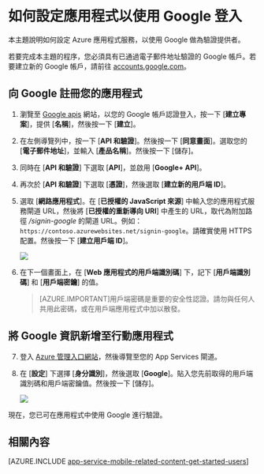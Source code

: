 <properties
	pageTitle="如何為您的應用程式服務應用程式設定 Google 驗證"
	description="了解如何為您的應用程式服務應用程式設定 Google 驗證。"
    services="app-service\mobile"
	documentationCenter=""
	authors="mattchenderson" 
	manager="dwrede"
	editor=""/>

<tags
	ms.service="app-service-mobile"
	ms.workload="mobile"
	ms.tgt_pltfrm="na"
	ms.devlang="multiple"
	ms.topic="article"
	ms.date="05/26/2015"
	ms.author="mahender"/>

# 如何設定應用程式以使用 Google 登入

本主題說明如何設定 Azure 應用程式服務，以使用 Google 做為驗證提供者。

若要完成本主題的程序，您必須具有已通過電子郵件地址驗證的 Google 帳戶。若要建立新的 Google 帳戶，請前往 <a href="http://go.microsoft.com/fwlink/p/?LinkId=268302" target="_blank">accounts.google.com</a>。

## <a name="register"> </a>向 Google 註冊您的應用程式

1. 瀏覽至 <a href="http://go.microsoft.com/fwlink/p/?LinkId=268303" target="_blank">Google apis</a> 網站，以您的 Google 帳戶認證登入，按一下 [**建立專案**]，提供 [**名稱**]，然後按一下 [**建立**]。

2. 在左側導覽列中，按一下 [**API 和驗證**]。然後按一下 [**同意畫面**]。選取您的 [**電子郵件地址**]，並輸入 [**產品名稱**]。然後按一下 [儲存]。

3. 同時在 [**API 和驗證**] 下選取 [**API**]，並啟用 [**Google+ API**]。

4. 再次於 [**API 和驗證**] 下選取 [**憑證**]，然後選取 [**建立新的用戶端 ID**]。

5. 選取 [**網路應用程式**]。在 [**已授權的 JavaScript 來源**] 中輸入您的應用程式服務閘道 URL，然後將 [**已授權的重新導向 URI**] 中產生的 URL，取代為附加路徑 _/signin-google_ 的閘道 URL。例如：`https://contoso.azurewebsites.net/signin-google`。請確實使用 HTTPS 配置。然後按一下 [**建立用戶端 ID**]。

     ![][0]

6. 在下一個畫面上，在 [**Web 應用程式的用戶端識別碼**] 下，記下 [**用戶端識別碼**] 和 [**用戶端密鑰**] 的值。

    > [AZURE.IMPORTANT]用戶端密碼是重要的安全性認證。請勿與任何人共用此密碼，或在用戶端應用程式中加以散發。


## <a name="secrets"> </a>將 Google 資訊新增至行動應用程式

7. 登入 [Azure 管理入口網站]，然後導覽至您的 App Services 閘道。

8. 在 [**設定**] 下選擇 [**身分識別**]，然後選取 [**Google**]。貼入您先前取得的用戶端識別碼和用戶端密鑰值。然後按一下 [儲存]。

     ![][1]


現在，您已可在應用程式中使用 Google 進行驗證。

## <a name="related-content"> </a>相關內容

[AZURE.INCLUDE [app-service-mobile-related-content-get-started-users](../../includes/app-service-mobile-related-content-get-started-users.md)]


<!-- Anchors. -->

<!-- Images. -->

[0]: ./media/app-service-mobile-how-to-configure-google-authentication-preview/app-service-google-redirect.png
[1]: ./media/app-service-mobile-how-to-configure-google-authentication-preview/app-service-google-settings.png

<!-- URLs. -->

[Google apis]: http://go.microsoft.com/fwlink/p/?LinkId=268303

[Azure 管理入口網站]: https://portal.azure.com/
 

<!---HONumber=62-->
